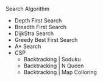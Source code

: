 Search Algorithm
  - Depth First Search
  - Breadth First Search
  - DijkStra Search
  - Greedy Best First Search
  - A* Search
  - CSP
    - Backtracking | Soduku
    - Backtracking | N Queen
    - Backtracking | Map  Colloring
